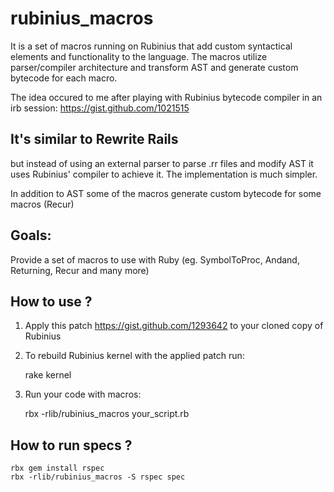 # rubinius_macros

It is a set of macros running on Rubinius that add custom syntactical elements and functionality to the language.
The macros utilize parser/compiler architecture and transform AST and generate custom bytecode for each macro.

The idea occured to me after playing with Rubinius bytecode compiler in an irb session: https://gist.github.com/1021515

## It's similar to Rewrite Rails

but instead of using an external parser to parse .rr files and modify AST it uses Rubinius' compiler to achieve it.
The implementation is much simpler.

In addition to AST some of the macros generate custom bytecode for some macros (Recur)

## Goals:

Provide a set of macros to use with Ruby (eg. SymbolToProc, Andand, Returning, Recur and many more)

## How to use ?

1. Apply this patch https://gist.github.com/1293642 to your cloned copy of Rubinius

2. To rebuild Rubinius kernel with the applied patch run:

    rake kernel

3. Run your code with macros:

    rbx -rlib/rubinius_macros your_script.rb

## How to run specs ?

    rbx gem install rspec
    rbx -rlib/rubinius_macros -S rspec spec